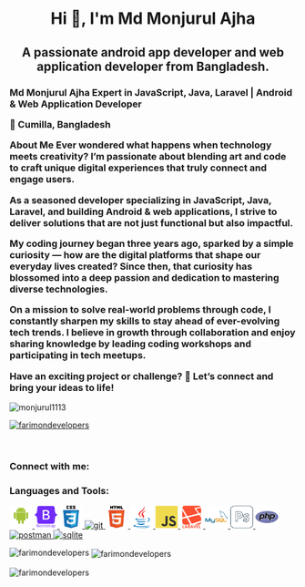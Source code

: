 <h1 align="center">Hi 👋, I'm Md Monjurul Ajha</h1>
<h2 align="center">A passionate android app developer and web application developer from Bangladesh.</h2>
<h3>Md Monjurul Ajha
Expert in JavaScript, Java, Laravel | Android & Web Application Developer

📍 Cumilla, Bangladesh

About Me
Ever wondered what happens when technology meets creativity? I’m passionate about blending art and code to craft unique digital experiences that truly connect and engage users.

As a seasoned developer specializing in JavaScript, Java, Laravel, and building Android & web applications, I strive to deliver solutions that are not just functional but also impactful.

My coding journey began three years ago, sparked by a simple curiosity — how are the digital platforms that shape our everyday lives created? Since then, that curiosity has blossomed into a deep passion and dedication to mastering diverse technologies.

On a mission to solve real-world problems through code, I constantly sharpen my skills to stay ahead of ever-evolving tech trends. I believe in growth through collaboration and enjoy sharing knowledge by leading coding workshops and participating in tech meetups.

Have an exciting project or challenge? 📩 Let’s connect and bring your ideas to life!</h3>


<p align="left"> <img src="https://komarev.com/ghpvc/?username=monjurul1113&label=Profile%20views&color=0e75b6&style=flat" alt="monjurul1113" /> </p>

<p align="left"> <a href="https://github.com/ryo-ma/github-profile-trophy"><img src="https://github-profile-trophy.vercel.app/?username=farimondevelopers" alt="farimondevelopers" /></a> </p>

<p align="left"> <a href="https://twitter.com/" target="blank"><img src="https://img.shields.io/twitter/follow/?logo=twitter&style=for-the-badge" alt="" /></a> </p>

<h3 align="left">Connect with me:</h3>
<p align="left">
</p>

<h3 align="left">Languages and Tools:</h3>
<p align="left"> <a href="https://developer.android.com" target="_blank" rel="noreferrer"> <img src="https://raw.githubusercontent.com/devicons/devicon/master/icons/android/android-original-wordmark.svg" alt="android" width="40" height="40"/> </a> <a href="https://getbootstrap.com" target="_blank" rel="noreferrer"> <img src="https://raw.githubusercontent.com/devicons/devicon/master/icons/bootstrap/bootstrap-plain-wordmark.svg" alt="bootstrap" width="40" height="40"/> </a> <a href="https://www.w3schools.com/css/" target="_blank" rel="noreferrer"> <img src="https://raw.githubusercontent.com/devicons/devicon/master/icons/css3/css3-original-wordmark.svg" alt="css3" width="40" height="40"/> </a> <a href="https://git-scm.com/" target="_blank" rel="noreferrer"> <img src="https://www.vectorlogo.zone/logos/git-scm/git-scm-icon.svg" alt="git" width="40" height="40"/> </a> <a href="https://www.w3.org/html/" target="_blank" rel="noreferrer"> <img src="https://raw.githubusercontent.com/devicons/devicon/master/icons/html5/html5-original-wordmark.svg" alt="html5" width="40" height="40"/> </a> <a href="https://www.java.com" target="_blank" rel="noreferrer"> <img src="https://raw.githubusercontent.com/devicons/devicon/master/icons/java/java-original.svg" alt="java" width="40" height="40"/> </a> <a href="https://developer.mozilla.org/en-US/docs/Web/JavaScript" target="_blank" rel="noreferrer"> <img src="https://raw.githubusercontent.com/devicons/devicon/master/icons/javascript/javascript-original.svg" alt="javascript" width="40" height="40"/> </a> <a href="https://laravel.com/" target="_blank" rel="noreferrer"> <img src="https://raw.githubusercontent.com/devicons/devicon/master/icons/laravel/laravel-plain-wordmark.svg" alt="laravel" width="40" height="40"/> </a> <a href="https://www.mysql.com/" target="_blank" rel="noreferrer"> <img src="https://raw.githubusercontent.com/devicons/devicon/master/icons/mysql/mysql-original-wordmark.svg" alt="mysql" width="40" height="40"/> </a> <a href="https://www.photoshop.com/en" target="_blank" rel="noreferrer"> <img src="https://raw.githubusercontent.com/devicons/devicon/master/icons/photoshop/photoshop-line.svg" alt="photoshop" width="40" height="40"/> </a> <a href="https://www.php.net" target="_blank" rel="noreferrer"> <img src="https://raw.githubusercontent.com/devicons/devicon/master/icons/php/php-original.svg" alt="php" width="40" height="40"/> </a> <a href="https://postman.com" target="_blank" rel="noreferrer"> <img src="https://www.vectorlogo.zone/logos/getpostman/getpostman-icon.svg" alt="postman" width="40" height="40"/> </a> <a href="https://www.sqlite.org/" target="_blank" rel="noreferrer"> <img src="https://www.vectorlogo.zone/logos/sqlite/sqlite-icon.svg" alt="sqlite" width="40" height="40"/> </a> </p>

<p><img align="left" src="https://github-readme-stats.vercel.app/api/top-langs?username=farimondevelopers&show_icons=true&locale=en&layout=compact" alt="farimondevelopers" /></p>

<p>&nbsp;<img align="center" src="https://github-readme-stats.vercel.app/api?username=farimondevelopers&show_icons=true&locale=en" alt="farimondevelopers" /></p>

<p><img align="center" src="https://github-readme-streak-stats.herokuapp.com/?user=farimondevelopers&" alt="farimondevelopers" /></p>
